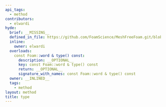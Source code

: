 ```yaml
---
api_tags:
  - method
contributors:
  - elwardi
hyde:
  brief: __MISSING__
  defined_in_file: https://github.com/FoamScience/MeshFreeFoam.git/blob/master/src/meshfree/shapes/basicShape/basicShape.H
  inline:
    owner: elwardi
  overloads:
    const Foam::word & type() const:
      description: __OPTIONAL__
      key: const Foam::word & type() const
      return: __OPTIONAL__
      signature_with_names: const Foam::word & type() const
  owner: __INLINED__
  tags:
    - method
layout: method
title: type
---
```

